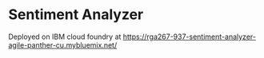 # Sentiment Analyzer

Deployed on IBM cloud foundry at https://rga267-937-sentiment-analyzer-agile-panther-cu.mybluemix.net/
